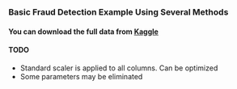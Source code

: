 ﻿### Basic Fraud Detection Example Using Several Methods
#### You can download the full data from [Kaggle](https://www.kaggle.com/mlg-ulb/creditcardfraud)
#### TODO
- Standard scaler is applied to all columns. Can be optimized
- Some parameters may be eliminated

